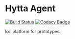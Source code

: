 # Hytta Agent

[![Build Status](https://travis-ci.org/lucavallin/hytta-agent.svg?branch=master)](https://travis-ci.org/lucavallin/hytta-agent) [![Codacy Badge](https://api.codacy.com/project/badge/Grade/3dca1197816f40a68aea3e2007f21345)](https://www.codacy.com/app/lucavallin/hytta-agent?utm_source=github.com&utm_medium=referral&utm_content=lucavallin/hytta-agent&utm_campaign=Badge_Grade)

IoT platform for prototypes.
